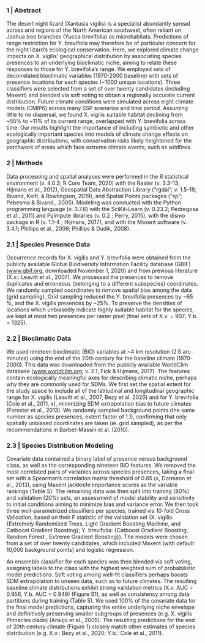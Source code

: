 ### 1 | Abstract

The desert night lizard (Xantusia vigilis) is a specialist abundantly spread across arid regions of the North American southwest, often reliant on Joshua tree branches (Yucca brevifolia) as microhabitats. Predictions of range restriction for Y. brevifolia may therefore be of particular concern for the night lizard’s ecological conservation. Here, we explored climate change impacts on X. vigilis’ geographical distribution by associating species presences to an underlying bioclimatic niche, aiming to relate these responses to those for Y. brevifolia’s range. We employed sets of decorrelated bioclimatic variables (1970-2000 baseline) with sets of presence locations for each species (~1000 unique locations). Three classifiers were selected from a set of over twenty candidates (including Maxent) and blended via soft voting to obtain a regionally accurate current distribution. Future climate conditions were simulated across eight climate models (CMIP6) across many SSP scenarios and time period. Assuming little to no dispersal, we found X. vigilis suitable habitat declining from ~55% to ~11% of its current range, overlapped with Y. brevifolia across time. Our results highlight the importance of including symbiotic and other ecologically important species into models of climate change effects on geographic distributions, with conservation risks likely heightened for the patchwork of areas which face extreme climate events, such as wildfires.

### 2 | Methods

Data processing and spatial analyses were performed in the R statistical environment (v. 4.0.3; R Core Team, 2020) with the Raster (v. 3.3-13; Hijmans et al., 2012), Geospatial Data Abstraction Library (“rgdal”; v. 1.5-18; Bivand, Keitt, & Rowlingson, 2019), and Spatial Points packages (“sp”; Pebesma & Bivand., 2005). 	Modeling was conducted with the Python programming language (v. 3.7.6) with the SciKit-Learn (v. 0.23.2;  Pedregosa et al., 2011) and PyImpute libraries (v. 0.2 ; Perry, 2015), with the dismo package in R (v. 1.1-4 ; Hijmans, 2017), and with the Maxent software (v. 3.4.1; Phillips et al., 2006; Phillips & Dudik, 2008). 
				
### 2.1 | Species Presence Data
Occurrence records for X. vigilis and Y. brevifolia were obtained from the publicly available Global Biodiversity Information Facility database (GBIF) (www.gbif.org, downloaded November 1, 2020) and from previous literature (X.v.: Leavitt et al., 2007). We processed the presences to remove duplicates and erroneous (belonging to a different subspecies) coordinates. We randomly sampled coordinates to remove spatial bias among the data (grid sampling). Grid sampling reduced the Y. brevifolia presences by ~65 %, and the X. vigilis presences by ~25%. To preserve the densities of locations which unbiasedly indicate highly suitable habitat for the species, we kept at most two presences per raster pixel (final sets of X.v. = 907; Y.b. = 1325). 

### 2.2 | Bioclimatic Data
We used nineteen bioclimatic (BIO) variables at ~4 km resolution (2.5 arc-minutes) using the end of the 20th century for the baseline climate (1970-2000). This data was downloaded from the publicly available WorldClim database (www.worldclim.org; v. 2.1, Fick & Hijmans, 2017). The features contain ecologically meaningful axes for describing climatic niche, perhaps why they are commonly used for SDMs. We first set the spatial extent for the study space to include all of the latitudinal and longitudinal geographic range for X. vigilis (Leavitt et al., 2007, Bezy et al. 2020) and for Y. brevifolia (Cole et al., 2011, x), minimizing SDM extrapolation bias to future climates (Forester et al., 2013). We randomly sampled background points (the same number as species presences, extent factor of 1.1), confirming that only spatially unbiased coordinates are taken (ie. grid sampled), as per the recommendations in Barbet-Massin et al. (2010). 

### 2.3 | Species Distribution Modeling
Covariate data contained a binary label of presence versus background class, as well as the corresponding nineteen BIO features. We removed the most correlated pairs of variables across species presences, taking a final set with a Spearman’s correlation matrix threshold of 0.85 (x, Dormann et al., 2013), using Maxent jackknife importance scores as the variable rankings (Table S). The remaining data was then split into training (80%) and validation (20%) sets, an assessment of model stability and sensitivity to initial conditions aiming to minimize bias and variance error. We then took three well-parametrized classifiers per species, trained via 10-fold Cross Validation, based on their F statistic of the validation set (X. vigilis: {Extremely Randomized Trees, Light Gradient Boosting Machine, and Catboost Gradient Boosting}; Y. brevifolia: {Catboost Gradient Boosting, Random Forest , Extreme Gradient Boosting}). The models were chosen from a set of over twenty candidates, which included Maxent (with default 10,000 background points) and logistic regression. 

An ensemble classifier for each species was then blended via soft voting, assigning labels to the class with the highest weighted sum of probabilistic model predictions. Soft voting among well-fit classifiers perhaps boosts SDM extrapolation to unseen data, such as to future climates. The resulting baseline climate distributions exhibit strong validation metrics (X.v.  AUC = 0.956, Y.b. AUC = 0.949) (Figure S1), as well as consistency among data partitions during training (Table S). We used 100% of the covariate data for the final model predictions, capturing the entire underlying niche envelope and definitively preserving smaller subgroups of presences (e.g. X. vigilis Pinnacles clade) (Araujo et al., 2005). The resulting predictions for the end of 20th century climate (Figure 1) closely match other estimates of species distribution (e.g. X.v.: Bezy et al., 2020; Y.b.: Cole et al., 2011).

